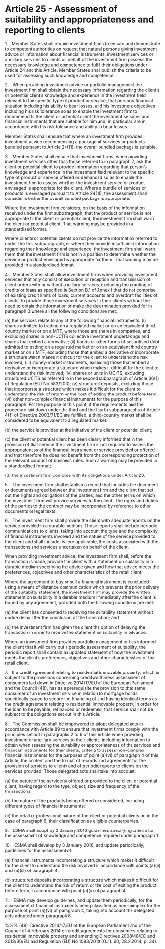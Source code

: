 # Article 25 - Assessment of suitability and appropriateness and reporting to clients


1.   Member States shall require investment firms to ensure and demonstrate to competent authorities on request that natural persons giving investment advice or information about financial instruments, investment services or ancillary services to clients on behalf of the investment firm possess the necessary knowledge and competence to fulfil their obligations under Article 24 and this Article. Member States shall publish the criteria to be used for assessing such knowledge and competence.

2.   When providing investment advice or portfolio management the investment firm shall obtain the necessary information regarding the client’s or potential client’s knowledge and experience in the investment field relevant to the specific type of product or service, that person’s financial situation including his ability to bear losses, and his investment objectives including his risk tolerance so as to enable the investment firm to recommend to the client or potential client the investment services and financial instruments that are suitable for him and, in particular, are in accordance with his risk tolerance and ability to bear losses.

Member States shall ensure that where an investment firm provides investment advice recommending a package of services or products bundled pursuant to Article 24(11), the overall bundled package is suitable.

3.   Member States shall ensure that investment firms, when providing investment services other than those referred to in paragraph 2, ask the client or potential client to provide information regarding that person’s knowledge and experience in the investment field relevant to the specific type of product or service offered or demanded so as to enable the investment firm to assess whether the investment service or product envisaged is appropriate for the client. Where a bundle of services or products is envisaged pursuant to Article 24(11), the assessment shall consider whether the overall bundled package is appropriate.

Where the investment firm considers, on the basis of the information received under the first subparagraph, that the product or service is not appropriate to the client or potential client, the investment firm shall warn the client or potential client. That warning may be provided in a standardised format.

Where clients or potential clients do not provide the information referred to under the first subparagraph, or where they provide insufficient information regarding their knowledge and experience, the investment firm shall warn them that the investment firm is not in a position to determine whether the service or product envisaged is appropriate for them. That warning may be provided in a standardised format.

4.   Member States shall allow investment firms when providing investment services that only consist of execution or reception and transmission of client orders with or without ancillary services, excluding the granting of credits or loans as specified in Section B.1 of Annex I that do not comprise of existing credit limits of loans, current accounts and overdraft facilities of clients, to provide those investment services to their clients without the need to obtain the information or make the determination provided for in paragraph 3 where all the following conditions are met:

(a) the services relate to any of the following financial instruments: (i) shares admitted to trading on a regulated market or on an equivalent third-country market or on a MTF, where those are shares in companies, and excluding shares in non-UCITS collective investment undertakings and shares that embed a derivative; (ii) bonds or other forms of securitised debt admitted to trading on a regulated market or on an equivalent third country market or on a MTF, excluding those that embed a derivative or incorporate a structure which makes it difficult for the client to understand the risk involved; (iii) money-market instruments, excluding those that embed a derivative or incorporate a structure which makes it difficult for the client to understand the risk involved; (iv) shares or units in UCITS, excluding structured UCITS as referred to in the second subparagraph of Article 36(1) of Regulation (EU) No 583/2010; (v) structured deposits, excluding those that incorporate a structure which makes it difficult for the client to understand the risk of return or the cost of exiting the product before term; (vi) other non-complex financial instruments for the purpose of this paragraph. For the purpose of this point, if the requirements and the procedure laid down under the third and the fourth subparagraphs of Article 4(1) of Directive 2003/71/EC are fulfilled, a third-country market shall be considered to be equivalent to a regulated market.

(b) the service is provided at the initiative of the client or potential client;

(c) the client or potential client has been clearly informed that in the provision of that service the investment firm is not required to assess the appropriateness of the financial instrument or service provided or offered and that therefore he does not benefit from the corresponding protection of the relevant conduct of business rules. Such a warning may be provided in a standardised format;

(d) the investment firm complies with its obligations under Article 23.

5.   The investment firm shall establish a record that includes the document or documents agreed between the investment firm and the client that set out the rights and obligations of the parties, and the other terms on which the investment firm will provide services to the client. The rights and duties of the parties to the contract may be incorporated by reference to other documents or legal texts.

6.   The investment firm shall provide the client with adequate reports on the service provided in a durable medium. Those reports shall include periodic communications to clients, taking into account the type and the complexity of financial instruments involved and the nature of the service provided to the client and shall include, where applicable, the costs associated with the transactions and services undertaken on behalf of the client.

When providing investment advice, the investment firm shall, before the transaction is made, provide the client with a statement on suitability in a durable medium specifying the advice given and how that advice meets the preferences, objectives and other characteristics of the retail client.

Where the agreement to buy or sell a financial instrument is concluded using a means of distance communication which prevents the prior delivery of the suitability statement, the investment firm may provide the written statement on suitability in a durable medium immediately after the client is bound by any agreement, provided both the following conditions are met:

(a) the client has consented to receiving the suitability statement without undue delay after the conclusion of the transaction; and

(b) the investment firm has given the client the option of delaying the transaction in order to receive the statement on suitability in advance.

Where an investment firm provides portfolio management or has informed the client that it will carry out a periodic assessment of suitability, the periodic report shall contain an updated statement of how the investment meets the client’s preferences, objectives and other characteristics of the retail client.

7.   If a credit agreement relating to residential immovable property, which is subject to the provisions concerning creditworthiness assessment of consumers laid down in Directive 2014/17/EU of the European Parliament and the Council (48), has as a prerequisite the provision to that same consumer of an investment service in relation to mortgage bonds specifically issued to secure the financing of and having identical terms as the credit agreement relating to residential immovable property, in order for the loan to be payable, refinanced or redeemed, that service shall not be subject to the obligations set out in this Article.

8.   The Commission shall be empowered to adopt delegated acts in accordance with Article 89 to ensure that investment firms comply with the principles set out in paragraphs 2 to 6 of this Article when providing investment or ancillary services to their clients, including information to obtain when assessing the suitability or appropriateness of the services and financial instruments for their clients, criteria to assess non-complex financial instruments for the purposes of point (a)(vi) of paragraph 4 of this Article, the content and the format of records and agreements for the provision of services to clients and of periodic reports to clients on the services provided. Those delegated acts shall take into account:

(a) the nature of the service(s) offered or provided to the client or potential client, having regard to the type, object, size and frequency of the transactions;

(b) the nature of the products being offered or considered, including different types of financial instruments;

(c) the retail or professional nature of the client or potential clients or, in the case of paragraph 6, their classification as eligible counterparties.

9.   ESMA shall adopt by 3 January 2016 guidelines specifying criteria for the assessment of knowledge and competence required under paragraph 1.

10.   ESMA shall develop by 3 January 2016, and update periodically, guidelines for the assessment of:

(a) financial instruments incorporating a structure which makes it difficult for the client to understand the risk involved in accordance with points (a)(ii) and (a)(iii) of paragraph 4;

(b) structured deposits incorporating a structure which makes it difficult for the client to understand the risk of return or the cost of exiting the product before term, in accordance with point (a)(v) of paragraph 4.

11.   ESMA may develop guidelines, and update them periodically, for the assessment of financial instruments being classified as non-complex for the purpose of point (a)(vi) of paragraph 4, taking into account the delegated acts adopted under paragraph 8.

%%% (48)  Directive 2014/17/EU of the European Parliament and of the Council of 4 February 2014 on credit agreements for consumers relating to residential immovable property and amending Directives 2008/48/EC and 2013/36/EU and Regulation (EU) No 1093/2010 (OJ L 60, 28.2.2014, p. 34).
